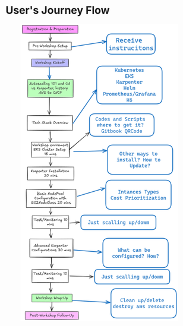 # User's Journey Flow

<figure><img src="../.gitbook/assets/image.png" alt=""><figcaption></figcaption></figure>
